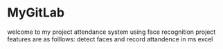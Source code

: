 # MyGitLab
welcome to my project
attendance system using face recognition
project features are as folllows:
detect faces and record attandence in ms excel
 
